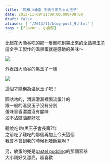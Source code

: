```yaml
---
title: '箱根小涌園 手造り黒ちゃん玉子'
date: 2013-11-09T11:00:00.000+08:00
draft: false
aliases: [ "/2013/11/blog-post_9.html" ]
tags : [flavor - 小食部]
---
```


比起在大涌谷吃的那一隻難吃到哭出來的[全熟黒玉子](https://hidie.net/tokyo5c/)  
這全手工製作的溫泉蛋就是感動的美味～  

![](/images/hakutamago.jpg)

外表跟大涌谷的黒玉子一樣  

![](/images/hakutamago1.jpg)

這個才能稱為温泉玉子吧！  
  
圓咕咕的，滑漏滑漏裡面流蛋汁的  
跟一般的温泉玉子沒有分別  
蛋味香香濃濃沒有腥味  
沾不沾豉油都好吃  
  
聽說吃1粒黒玉子會長壽7年  
之前吃了難吃的那個再加上今天這個  
我會不會到老的時候死唔斷氣啊？  
  
  
  
  
另，放蛋的兜是[pastel pudding](https://hidie.net/tokyo2h/)的那個容器  
大小剛好又漂亮，超喜歡

